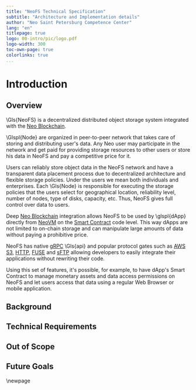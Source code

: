 ```yaml
---
title: "NeoFS Technical Specification"
subtitle: "Architecture and Implementation details"
author: "Neo Saint Petersburg Competence Center"
lang: "en"
titlepage: true
logo: 00-intro/pic/logo.pdf
logo-width: 300
toc-own-page: true
colorlinks: true
...
```


# Introduction

## Overview

\Gls{NeoFS} is a decentralized distributed object storage system integrated with
the [Neo Blockchain](https://neo.org).

\Glspl{Node} are organized in peer-to-peer network that takes care of storing
and distributing user's data. Any Neo user may participate in the network and
get paid for providing storage resources to other users or store his data in
NeoFS and pay a competitive price for it.

Users can reliably store object data in the NeoFS network and have a transparent
data placement process due to decentralized architecture and flexible storage
policies. Under the users we mean both individuals and enterprises. Each
\Gls{Node} is responsible for executing the storage policies that the users
select for geographical location, reliability level, number of nodes, type of
disks, capacity, etc. Thus, NeoFS gives full control over data to users.

Deep [Neo Blockchain](https://neo.org) integration allows NeoFS to be used by
\glspl{dApp} directly from
[NeoVM](https://docs.neo.org/docs/en-us/basic/technology/neovm.html) on the
[Smart
Contract](https://docs.neo.org/docs/en-us/basic/technology/neocontract.html)
code level. This way dApps are not limited to on-chain storage and can
manipulate large amounts of data without paying a prohibitive price.

NeoFS has native [gRPC](https://grpc.io) \Gls{api} and popular protocol gates
such as [AWS S3](https://docs.aws.amazon.com/AmazonS3/latest/API/Welcome.html),
[HTTP](https://wikipedia.org/wiki/Hypertext_Transfer_Protocol),
[FUSE](https://wikipedia.org/wiki/Filesystem_in_Userspace) and
[sFTP](https://en.wikipedia.org/wiki/SSH_File_Transfer_Protocol) allowing
developers to easily integrate their applications without rewriting their code.

Using this set of features, it's possible, for example, to have dApp's Smart
Contract to manage monetary assets and data access permissions on NeoFS and let
users access that data using a regular Web Browser or mobile application.

## Background

## Technical Requirements

## Out of Scope

## Future Goals

\newpage
